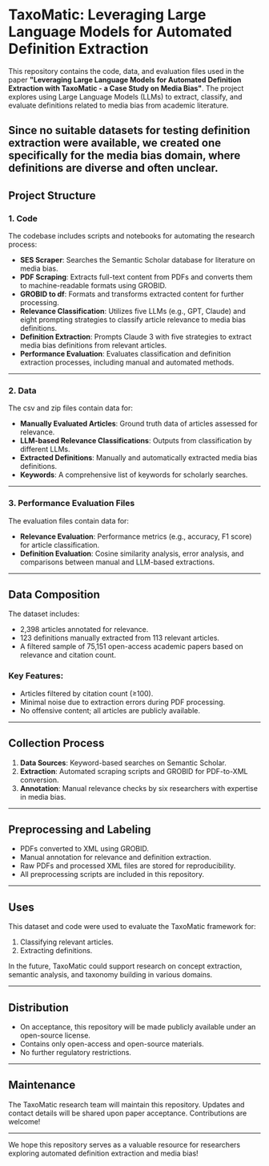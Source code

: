 # TaxoMatic: Leveraging Large Language Models for Automated Definition Extraction

This repository contains the code, data, and evaluation files used in the paper **"Leveraging Large Language Models for Automated Definition Extraction with TaxoMatic - a Case Study on Media Bias"**. The project explores using Large Language Models (LLMs) to extract, classify, and evaluate definitions related to media bias from academic literature. 

Since no suitable datasets for testing definition extraction were available, we created one specifically for the media bias domain, where definitions are diverse and often unclear.
---

## Project Structure

### 1. Code

The codebase includes scripts and notebooks for automating the research process:

- **SES Scraper**: Searches the Semantic Scholar database for literature on media bias.
- **PDF Scraping**: Extracts full-text content from PDFs and converts them to machine-readable formats using GROBID.
- **GROBID to df**: Formats and transforms extracted content for further processing.
- **Relevance Classification**: Utilizes five LLMs (e.g., GPT, Claude) and eight prompting strategies to classify article relevance to media bias definitions.
- **Definition Extraction**: Prompts Claude 3 with five strategies to extract media bias definitions from relevant articles.
- **Performance Evaluation**: Evaluates classification and definition extraction processes, including manual and automated methods.

---

### 2. Data

The csv and zip files contain data for:

- **Manually Evaluated Articles**: Ground truth data of articles assessed for relevance.
- **LLM-based Relevance Classifications**: Outputs from classification by different LLMs.
- **Extracted Definitions**: Manually and automatically extracted media bias definitions.
- **Keywords**: A comprehensive list of keywords for scholarly searches.

---

### 3. Performance Evaluation Files

The evaluation files contain data for:

- **Relevance Evaluation**: Performance metrics (e.g., accuracy, F1 score) for article classification.
- **Definition Evaluation**: Cosine similarity analysis, error analysis, and comparisons between manual and LLM-based extractions.

---

## Data Composition

The dataset includes:

- 2,398 articles annotated for relevance.
- 123 definitions manually extracted from 113 relevant articles.
- A filtered sample of 75,151 open-access academic papers based on relevance and citation count.

### Key Features:

- Articles filtered by citation count (≥100).
- Minimal noise due to extraction errors during PDF processing.
- No offensive content; all articles are publicly available.

---

## Collection Process

1. **Data Sources**: Keyword-based searches on Semantic Scholar.
2. **Extraction**: Automated scraping scripts and GROBID for PDF-to-XML conversion.
3. **Annotation**: Manual relevance checks by six researchers with expertise in media bias.

---

## Preprocessing and Labeling

- PDFs converted to XML using GROBID.
- Manual annotation for relevance and definition extraction.
- Raw PDFs and processed XML files are stored for reproducibility.
- All preprocessing scripts are included in this repository.

---

## Uses

This dataset and code were used to evaluate the TaxoMatic framework for:

1. Classifying relevant articles.
2. Extracting definitions.

In the future, TaxoMatic could support research on concept extraction, semantic analysis, and taxonomy building in various domains.

---

## Distribution

- On acceptance, this repository will be made publicly available under an open-source license.
- Contains only open-access and open-source materials.
- No further regulatory restrictions.

---

## Maintenance

The TaxoMatic research team will maintain this repository. Updates and contact details will be shared upon paper acceptance. Contributions are welcome!

---

We hope this repository serves as a valuable resource for researchers exploring automated definition extraction and media bias!
